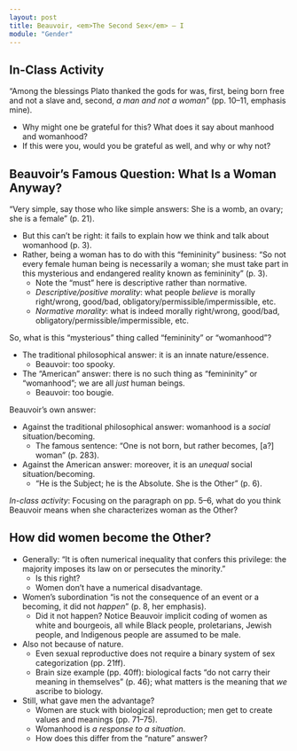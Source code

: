 ```yaml
---
layout: post
title: Beauvoir, <em>The Second Sex</em> – I
module: "Gender"
---
```


## In-Class Activity

“Among the blessings Plato thanked the gods for was, first, being born free and not a slave and, second, *a man and not a woman*” (pp. 10–11, emphasis mine).

- Why might one be grateful for this? What does it say about manhood and womanhood?
- If this were you, would you be grateful as well, and why or why not?

## Beauvoir’s Famous Question: What Is a Woman Anyway?

“Very simple, say those who like simple answers: She is a womb, an ovary; she is a female” (p. 21).

- But this can’t be right: it fails to explain how we think and talk about womanhood (p. 3).
- Rather, being a woman has to do with this “femininity” business: “So not every female human being is necessarily a woman; she must take part in this mysterious and endangered reality known as femininity” (p. 3).
  - Note the “must” here is descriptive rather than normative.
  - *Descriptive/positive morality*: what people *believe* is morally right/wrong, good/bad, obligatory/permissible/impermissible, etc.
  - *Normative morality*: what is indeed morally right/wrong, good/bad, obligatory/permissible/impermissible, etc.


So, what is this “mysterious” thing called “femininity” or “womanhood”?

- The traditional philosophical answer: it is an innate nature/essence.
  - Beauvoir: too spooky.
- The “American” answer: there is no such thing as “femininity” or “womanhood”; we are all *just* human beings.
  - Beauvoir: too bougie.

Beauvoir’s own answer:

- Against the traditional philosophical answer: womanhood is a *social* situation/becoming.
  - The famous sentence: “One is not born, but rather becomes, [a?] woman” (p. 283).
- Against the American answer: moreover, it is an *unequal* social situation/becoming.
  - “He is the Subject; he is the Absolute. She is the Other” (p. 6).

*In-class activity*: Focusing on the paragraph on pp. 5–6, what do you think Beauvoir means when she characterizes woman as the Other?

## How did women become the Other?

- Generally: “It is often numerical inequality that confers this privilege: the majority imposes its law on or persecutes the minority.”
  - Is this right?
  - Women don’t have a numerical disadvantage.
- Women’s subordination “is not the consequence of an event or a becoming, it did not *happen*” (p. 8, her emphasis).
  - Did it not happen? Notice Beauvoir implicit coding of women as white and bourgeois, all while Black people, proletarians, Jewish people, and Indigenous people are assumed to be male.
- Also not because of nature.
  - Even sexual reproductive does not require a binary system of sex categorization (pp. 21ff).
  - Brain size example (pp. 40ff): biological facts “do not carry their meaning in themselves” (p. 46); what matters is the meaning that *we* ascribe to biology.
- Still, what gave men the advantage? 
  - Women are stuck with biological reproduction; men get to create values and meanings (pp. 71–75).
  - Womanhood is *a response to a situation*.
  - How does this differ from the “nature” answer?
